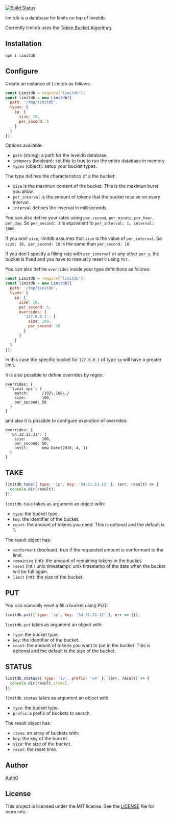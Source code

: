 [![Build Status](https://travis-ci.org/limitd/limitdb.svg?branch=master)](https://travis-ci.org/limitd/limitdb)

limitdb is a database for limits on top of leveldb.

Currently limitdb uses the [Token Bucket Algorithm](https://en.wikipedia.org/wiki/Token_bucket).

## Installation

```
npm i limitdb
```

## Configure

Create an instance of Limitdb as follows:

```javascript
const Limitdb = require('limitdb');
const limitdb = new Limitdb({
  path: '/tmp/limitdb',
  types: {
    ip: {
      size: 10,
      per_second: 5
    }
  }
});
```

Options available:

- `path` (string): a path for the leveldb database.
- `inMemory` (boolean): set this to true to run the entire database in memory.
- `types` (object): setup your bucket types.

The type defines the characteristics of a the bucket:

- `size` is the maximun content of the bucket. This is the maximun burst you allow.
- `per_interval` is the amount of tokens that the bucket receive on every interval.
- `interval` defines the inverval in milliseconds.

You can also define your rates using `per_second`, `per_minute`, `per_hour`, `per_day`. So `per_second: 1` is equivalent to `per_interval: 1, interval: 1000`.

If you omit `size`, limitdb assumes that `size` is the value of `per_interval`. So `size: 10, per_second: 10` is the same than `per_second: 10`.

If you don't specify a filling rate with `per_interval` or any other `per_x`, the bucket is fixed and you have to manually reset it using `PUT`.

You can also define `overrides` inside your type definitions as follows:

```javascript
const Limitdb = require('limitdb');
const limitdb = new Limitdb({
  path: '/tmp/limitdb',
  types: {
    ip: {
      size: 10,
      per_second: 5,
      overrides: {
        '127.0.0.1': {
          size: 100,
          per_second: 50
        }
      }
    }
  }
});
```

In this case the specific bucket for `127.0.0.1` of type `ip` will have a greater limit.

It is also possible to define overrides by regex:

```
overrides: {
  'local-ips': {
    match:      /192\.168\./
    size:       100,
    per_second: 50
  }
}
```

and also it is possible to configure expiration of overrides:


```
overrides: {
  '54.32.12.31': {
    size:       100,
    per_second: 50,
    until:      new Date(2016, 4, 1)
  }
}
```


## TAKE

```javascript
limitdb.take({ type: 'ip', key: '54.21.23.12' }, (err, result) => {
  console.dir(result);
});
```

`limitdb.take` takes as argument an object with:

-  `type`: the bucket type.
-  `key`: the identifier of the bucket.
-  `count`: the amount of tokens you need. This is optional and the default is 1.

The result object has:

-  `conformant` (boolean): true if the requested amount is conformant to the limit.
-  `remaining` (int): the amount of remaining tokens in the bucket.
-  `reset` (int / unix timestamp): unix timestamp of the date when the bucket will be full again.
-  `limit` (int): the size of the bucket.

## PUT

You can manually reset a fill a bucket using PUT:

```javascript
limitdb.put({ type: 'ip', key: '54.21.23.12' }, err => {});
```

`limitdb.put` takes as argument an object with:

-  `type`: the bucket type.
-  `key`: the identifier of the bucket.
-  `count`: the amount of tokens you want to put in the bucket. This is optional and the default is the size of the bucket.

## STATUS

```javascript
limitdb.status({ type: 'ip', prefix: '54' }, (err, result) => {
  console.dir(result.items);
});
```

`limitdb.status` takes as argument an object with

-  `type`: the bucket type.
-  `prefix`: a prefix of buckets to search.

The result object has:

-  `items`: an array of buckets with:
  - `key`: the key of the bucket.
  - `size`: the size of the bucket.
  - `reset`: the reset time.

## Author

[Auth0](auth0.com)

## License

This project is licensed under the MIT license. See the [LICENSE](LICENSE) file for more info.
